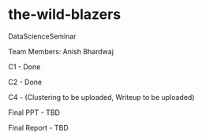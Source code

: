 # the-wild-blazers
DataScienceSeminar

Team Members: Anish Bhardwaj

C1 - Done

C2 - Done

C4 - (Clustering to be uploaded, Writeup to be uploaded)

Final PPT - TBD

Final Report - TBD